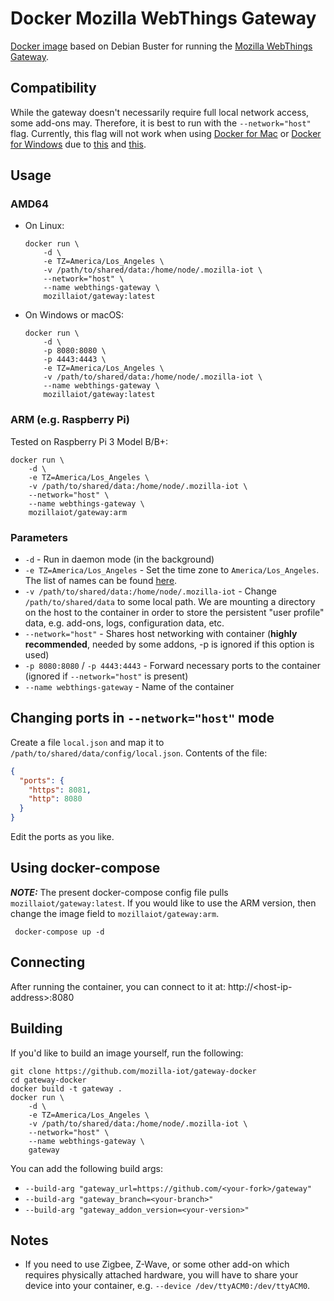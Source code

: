 # Docker Mozilla WebThings Gateway

[Docker image](https://github.com/mozilla-iot/gateway-docker) based on Debian Buster for running the [Mozilla WebThings Gateway](https://github.com/mozilla-iot/gateway).

## Compatibility

While the gateway doesn't necessarily require full local network access, some add-ons may. Therefore, it is best to run with the `--network="host"` flag. Currently, this flag will not work when using [Docker for Mac](https://docs.docker.com/docker-for-mac/) or [Docker for Windows](https://docs.docker.com/docker-for-windows/) due to [this](https://github.com/docker/for-mac/issues/68) and [this](https://github.com/docker/for-win/issues/543).

## Usage

### AMD64

* On Linux:

    ```shell
    docker run \
        -d \
        -e TZ=America/Los_Angeles \
        -v /path/to/shared/data:/home/node/.mozilla-iot \
        --network="host" \
        --name webthings-gateway \
        mozillaiot/gateway:latest
    ```

* On Windows or macOS:

    ```shell
    docker run \
        -d \
        -p 8080:8080 \
        -p 4443:4443 \
        -e TZ=America/Los_Angeles \
        -v /path/to/shared/data:/home/node/.mozilla-iot \
        --name webthings-gateway \
        mozillaiot/gateway:latest
    ```

### ARM (e.g. Raspberry Pi)

Tested on Raspberry Pi 3 Model B/B+:

```shell
docker run \
    -d \
    -e TZ=America/Los_Angeles \
    -v /path/to/shared/data:/home/node/.mozilla-iot \
    --network="host" \
    --name webthings-gateway \
    mozillaiot/gateway:arm
```

### Parameters

* `-d` - Run in daemon mode (in the background)
* `-e TZ=America/Los_Angeles` - Set the time zone to `America/Los_Angeles`. The list of names can be found [here](https://en.wikipedia.org/wiki/List_of_tz_database_time_zones#List).
* `-v /path/to/shared/data:/home/node/.mozilla-iot` - Change `/path/to/shared/data` to some local path. We are mounting a directory on the host to the container in order to store the persistent "user profile" data, e.g. add-ons, logs, configuration data, etc.
* `--network="host"` - Shares host networking with container (**highly recommended**, needed by some addons, -p is ignored if this option is used)
* `-p 8080:8080` / `-p 4443:4443` - Forward necessary ports to the container (ignored if `--network="host"` is present)
* `--name webthings-gateway` - Name of the container

## Changing ports in `--network="host"` mode
Create a file `local.json` and map it to `/path/to/shared/data/config/local.json`. Contents of the file:

```json
{
  "ports": {
    "https": 8081,
    "http": 8080
  }
}
```
Edit the ports as you like.

## Using docker-compose

***NOTE:*** The present docker-compose config file pulls `mozillaiot/gateway:latest`. If you would like to use the ARM version, then change the image field to `mozillaiot/gateway:arm`.

``` docker-compose up -d```

## Connecting

After running the container, you can connect to it at:
http://&lt;host-ip-address&gt;:8080

## Building

If you'd like to build an image yourself, run the following:

```shell
git clone https://github.com/mozilla-iot/gateway-docker
cd gateway-docker
docker build -t gateway .
docker run \
    -d \
    -e TZ=America/Los_Angeles \
    -v /path/to/shared/data:/home/node/.mozilla-iot \
    --network="host" \
    --name webthings-gateway \
    gateway
```

You can add the following build args:
* `--build-arg "gateway_url=https://github.com/<your-fork>/gateway"`
* `--build-arg "gateway_branch=<your-branch>"`
* `--build-arg "gateway_addon_version=<your-version>"`

## Notes

* If you need to use Zigbee, Z-Wave, or some other add-on which requires physically attached hardware, you will have to share your device into your container, e.g. `--device /dev/ttyACM0:/dev/ttyACM0`.
